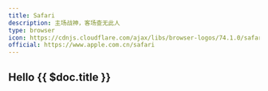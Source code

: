 ```yaml
---
title: Safari
description: 主场战神，客场查无此人
type: browser
icon: https://cdnjs.cloudflare.com/ajax/libs/browser-logos/74.1.0/safari/safari.svg
official: https://www.apple.com.cn/safari
---
```


## Hello {{ $doc.title }}